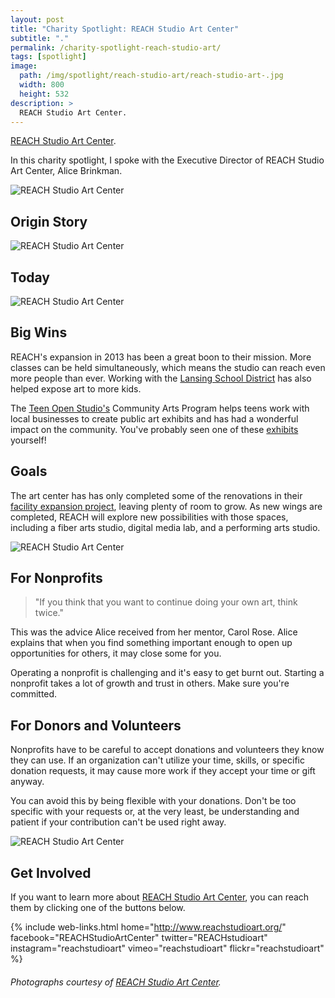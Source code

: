 ```yaml
---
layout: post
title: "Charity Spotlight: REACH Studio Art Center"
subtitle: "."
permalink: /charity-spotlight-reach-studio-art/
tags: [spotlight]
image:
  path: /img/spotlight/reach-studio-art/reach-studio-art-.jpg
  width: 800
  height: 532
description: >
  REACH Studio Art Center.
---
```


[REACH Studio Art Center][1].

In this charity spotlight, I spoke with the Executive Director of REACH Studio Art Center, Alice Brinkman.

![][2]

## Origin Story



![][3]

## Today



![][4]

## Big Wins

REACH's expansion in 2013 has been a great boon to their mission. More classes can be held simultaneously, which means the studio can reach even more people than ever. Working with the [Lansing School District][7] has also helped expose art to more kids.

The [Teen Open Studio's][9] Community Arts Program helps teens work with local businesses to create public art exhibits and has had a wonderful impact on the community. You've probably seen one of these [exhibits][8] yourself!

## Goals

The art center has has only completed some of the renovations in their [facility expansion project][10], leaving plenty of room to grow. As new wings are completed, REACH will explore new possibilities with those spaces, including a fiber arts studio, digital media lab, and a performing arts studio.

![][5]

## For Nonprofits

> "If you think that you want to continue doing your own art, think twice."

This was the advice Alice received from her mentor, Carol Rose. Alice explains that when you find something important enough to open up opportunities for others, it may close some for you.

Operating a nonprofit is challenging and it's easy to get burnt out. Starting a nonprofit takes a lot of growth and trust in others. Make sure you're committed.

## For Donors and Volunteers

Nonprofits have to be careful to accept donations and volunteers they know they can use. If an organization can't utilize your time, skills, or specific donation requests, it may cause more work if they accept your time or gift anyway.

You can avoid this by being flexible with your donations. Don't be too specific with your requests or, at the very least, be understanding and patient if your contribution can't be used right away.

![][6]

## Get Involved

If you want to learn more about [REACH Studio Art Center][1], you can reach them by clicking one of the buttons below.

{% include web-links.html home="http://www.reachstudioart.org/" facebook="REACHStudioArtCenter" twitter="REACHstudioart" instagram="reachstudioart" vimeo="reachstudioart" flickr="reachstudioart" %}

###### Photographs courtesy of [REACH Studio Art Center][1].



[1]: http://www.reachstudioart.org/ "REACH Studio Art Center Homepage"
[2]: /img/spotlight/reach-studio-art/reach-studio-art-.jpg "REACH Studio Art Center"
[3]: /img/spotlight/reach-studio-art/reach-studio-art-.jpg "REACH Studio Art Center"
[4]: /img/spotlight/reach-studio-art/reach-studio-art-.jpg "REACH Studio Art Center"
[5]: /img/spotlight/reach-studio-art/reach-studio-art-.jpg "REACH Studio Art Center"
[6]: /img/spotlight/reach-studio-art/reach-studio-art-.jpg "REACH Studio Art Center"
[7]: http://www.lansingschools.net/ "Lansing School District Homepage"
[8]: https://www.google.com/maps/d/u/1/viewer?mid=1N63PV80nRtkBE40qSORTGJzWsuA "Community Art Projects Map"
[9]: http://www.reachstudioart.org/tos/ "Teen Open Studio at REACH"
[10]: http://www.reachstudioart.org/expandingourreach/ "REACH Facility Expansion Project"
